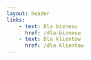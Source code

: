 ```yaml
---
layout: header 
links:
    - text: Dla biznesu
      href: /dla-biznesu
    - text: Dla klientow
      href: /dla-klientow
---
```

